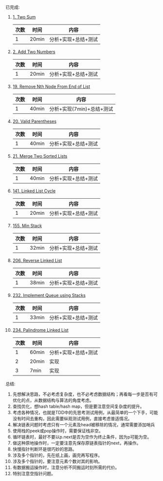 已完成:
1. [1. Two Sum](https://leetcode.com/problems/two-sum/)
   
   | 次数 | 时间 | 内容 |
   | ------ | ------ | ------ |
   | 1 | 20min | 分析+实现+总结+测试 |
1. [2. Add Two Numbers](https://leetcode.com/problems/add-two-numbers/)
   
   | 次数 | 时间 | 内容 |
   | ------ | ------ | ------ |
   | 1 | 20min | 分析+实现+总结+测试 |
   
1. [19. Remove Nth Node From End of List](https://leetcode.com/problems/remove-nth-node-from-end-of-list/)
   
   | 次数 | 时间 | 内容 |
   | ------ | ------ | ------ |
   | 1 | 40min | 分析+实现(7min)+总结+测试 |
   
1. [20. Valid Parentheses](https://leetcode.com/problems/valid-parentheses/)

   | 次数 | 时间 | 内容 |
   | ------ | ------ | ------ |
   | 1 | 40min | 分析+实现+总结+测试 |
   
1. [21. Merge Two Sorted Lists](https://leetcode.com/problems/merge-two-sorted-lists/)

   | 次数 | 时间 | 内容 |
   | ------ | ------ | ------ |
   | 1 | 40min | 分析+实现+总结+测试 |
   
1. [141. Linked List Cycle](https://leetcode.com/problems/linked-list-cycle/)

   | 次数 | 时间 | 内容 |
   | ------ | ------ | ------ |
   | 1 | 20min | 分析+实现+总结+测试 |

1. [155. Min Stack](https://leetcode.com/problems/min-stack/)

   | 次数 | 时间 | 内容 |
   | ------ | ------ | ------ |
   | 1 | 32min | 分析+实现+总结+测试 |

1. [206. Reverse Linked List](https://leetcode.com/problems/reverse-linked-list/)

   | 次数 | 时间 | 内容 |
   | ------ | ------ | ------ |
   | 1 | 38min | 分析+实现+总结+测试 |

1. [232. Implement Queue using Stacks](https://leetcode.com/problems/implement-queue-using-stacks/)

   | 次数 | 时间 | 内容 |
   | ------ | ------ | ------ |
   | 1 | 33min | 分析+实现+总结+测试 |
   
1. [234. Palindrome Linked List](https://leetcode.com/problems/palindrome-linked-list/)

   | 次数 | 时间 | 内容 |
   | ------ | ------ | ------ |
   | 1 | 60min | 分析+实现+总结+测试 |
   | 2 | 20min | 实现 |
   | 3 | 7min  | 实现 |

总结:
1. 先想解决思路，不必考虑复杂度，也不必考虑数据结构；再看每一步是否有可优化的点，从数据结构与算法的角度考虑。
1. 查找优化，想hash table/hash map，但是要注意空间复杂度的提升。
1. 考虑各种情况，也就是TDD中的先思考测试用例，从最简单的一个下手，可能没有时间去重构，因此需要纵观测试用例，直接考虑普适情况。
1. 解决链表问题时考虑只有一个元素及head被移除的情况，通常需要添加哨兵
1. 使用栈的peek或pop操作时，需要保证栈非空。
1. 循环链表时，最好不要以p.next是否为空作为终止条件，因为p可能为空。
1. 做这种原地操作时，一定要注意先保存原链表指针的next，再操作。
1. 快慢指针判断环是很巧妙的思路。
1. 涉及多个指针的，先在纸上画，画完再写程序。
1. 涉及多个指针的，要注意元素个数对其的影响。
1. 有数据搬运操作时，注意分析不同搬运时刻所需的代价。
1. 特别注意空指针问题。
